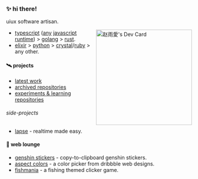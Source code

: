 ### :sparkles: hi there!

uiux software artisan.

<a href="https://app.daily.dev/zhxo"><img align="right" src="https://api.daily.dev/devcards/7641618fbb074bfcb840ce43ad039a7d.png?r=s3r" width="260" alt="赵雨愛's Dev Card"/></a>

- [typescript](https://typescriptlang.org) ([any](https://nodejs.org) [javascript](https://deno.land) [runtime](https://bun.sh)) > [golang](https://go.dev) > [rust](https://rust-lang.org).
- [elixir](https://elixir-lang.org) > [python](https://python.org) > [crystal](https://crystal-lang.org)/[ruby](https://ruby-lang.org) > any other.

#### :artificial_satellite: projects

- [latest work](https://github.com/zhaoworks)
- [archived repositories](https://github.com/sxhkarchive)
- [experiments & learning repositories](https://github.com/sxhkexp)

###### side-projects

- [lapse](https://github.com/lapseinc) - realtime made easy.

#### :leaves: web lounge

- [genshin stickers](https://genshinstickers.netlify.com/) - copy-to-clipboard genshin stickers.
- [aspect colors](https://aspectuicolors.netlify.app/) - a color picker from dribbble web designs.
- [fishmania](https://fishmania.netlify.com) - a fishing themed clicker game.
